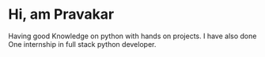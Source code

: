 
# Hi, am Pravakar
Having good Knowledge on python with hands on projects. I have also done One internship in full stack python developer.
